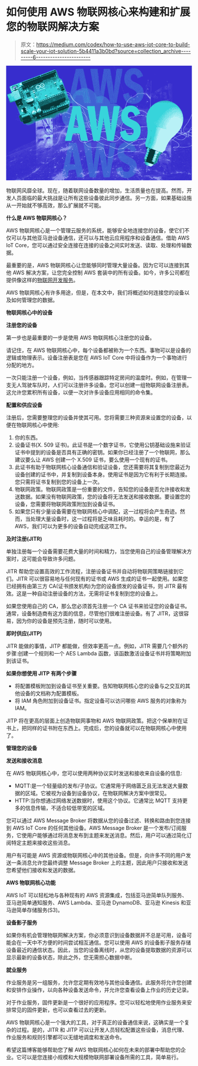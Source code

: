# 如何使用 AWS 物联网核心来构建和扩展您的物联网解决方案

> 原文：<https://medium.com/codex/how-to-use-aws-iot-core-to-build-scale-your-iot-solution-5b4411a3b0bd?source=collection_archive---------6----------------------->

![](img/8e4b9825408649d00d55617bf3cfd7c1.png)

物联网风靡全球。现在，随着联网设备数量的增加，生活质量也在提高。然而，开发人员面临的最大挑战是让所有这些设备彼此同步通信。另一方面，如果基础设施从一开始就不够高效，那么扩展就不可能。

**什么是 AWS 物联网核心？**

AWS 物联网核心是一个管理云服务的系统，能够安全地连接您的设备，使它们不仅可以与其他亚马逊设备通信，还可以与其他云应用程序和设备通信。借助 AWS IoT Core，您可以通过安全连接在连接的设备之间实时发送、读取、处理和传输数据。

最重要的是，AWS 物联网核心让您能够同时管理大量设备。因为它可以连接到其他 AWS 解决方案，让您完全控制 AWS 套装中的所有设备。如今，许多公司都在提供像这样的[物联网开发服务](https://www.daffodilsw.com/iot-application-development)。

AWS 物联网核心有许多用途，但是，在本文中，我们将概述如何连接您的设备以及如何管理您的数据。

**物联网核心中的设备**

**注册您的设备**

第一步也是最重要的一步是使用 AWS 物联网核心注册您的设备。

请记住，在 AWS 物联网核心中，每个设备都被称为一个东西。事物可以是设备的逻辑或物理表示。设备注册表是您在 AWS IoT Core 中将设备作为一个事物进行分配的地方。

一次只能注册一个设备，例如，当传感器跟踪特定房间的温度时。例如，在管理一支无人驾驶车队时，人们可以注册许多设备。您可以创建一组物联网设备注册表。这允许您累积所有设备，以便一次对许多设备应用相同的命令集。

**配置和供应设备**

注册后，您需要整理您的设备并使其可用。您将需要三种资源来设置您的设备，以便在物联网核心中使用:

1.  你的东西。
2.  设备证书(X. 509 证书)。此证书是一个数字证书，它使用公钥基础设施来验证证书中提到的设备是否具有正确的密钥。如果你已经注册了一个物联网，那么建议要么让 AWS 创建一个 X.509 证书，要么使用一个现有的证书。
3.  此证书有助于物联网核心设备通信和验证设备，您还需要将其复制到您最近为设备创建的证书中，并复制到设备本身。使用证书是因为它有利于长期连接。您只需将证书复制到您的设备上一次。
4.  物联网政策。物联网政策是一份重要的文件，告知您的设备是否允许接收和发送数据。如果没有物联网政策，您的设备将无法发送和接收数据。要设置您的设备，您需要将物联网政策附加到设备证书。
5.  如果您只有少量设备需要在物联网核心中调配，这一过程将会产生奇迹。然而，当处理大量设备时，这一过程将是乏味且耗时的。幸运的是，有了 AWS，我们可以为更多的设备自动完成这项工作。

**及时注册(JITR)**

单独注册每一个设备需要花费大量的时间和精力，当您使用自己的设备管理解决方案时，这可能会导致许多问题。

JITR 帮助您设置高效的工作流程，注册设备证书并自动将物联网策略链接到它们。JITR 可以很容易地与任何现有的证书或 AWS 生成的证书一起使用。如果您已经拥有由第三方 CA(证书颁发机构)为您的设备颁发的设备证书，则 JITR 最有效。这是一种自动注册设备的方法，无需将证书复制到您的设备上。

如果您使用自己的 CA，那么您必须首先注册一个 CA 证书来验证您的设备证书。通常，设备制造商有这方面的信息，尽管他们很难注册设备。有了 JITR，这很容易，因为你的设备是预先注册，随时可以使用。

**即时供应(JITP)**

JITR 能做的事情，JITP 都能做，但效率更高一点。例如，JITR 需要几个额外的步骤:创建一个规则和一个 AES Lambda 函数，该函数激活设备证书并将策略附加到该证书。

**如果你想使用 JITP 有两个步骤**

*   将配置模板附加到设备证书至关重要。告知物联网核心您的设备与之交互的其他设备的文档称为配置模板。
*   将 IAM 角色附加到设备证书。指定设备可以访问哪些 AWS 服务的对象称为 IAM。

JITP 将在更高的层面上创造物联网事物和 AWS 物联网政策。把这个保单附在证书上，把同样的证书附在东西上。完成后，您的设备就可以在物联网核心中使用了。

**管理您的设备**

**发送和接收消息**

在 AWS 物联网核心中，您可以使用两种协议实时发送和接收来自设备的信息:

*   MQTT:是一个轻量级的发布/子协议。它通常用于网络匮乏且无法发送大量数据的区域。它被视为设备到设备协议，在物联网解决方案中很常见。
*   HTTP:当你想通过网络发送数据时，使用这个协议。它通常比 MQTT 支持更多的信息传输，不适合较低带宽的区域。

您可以通过 AWS Message Broker 将数据从您的设备过滤、转换和路由到您连接到 AWS IoT Core 的任何其他设备。AWS Message Broker 是一个发布/订阅服务，它使用户能够通过将消息发布到主题来发送消息。然后，用户可以通过简化订阅特定主题来接收这些消息。

用户有可能是 AWS 资源或物联网核心中的其他设备。但是，向许多不同的用户发送一条消息允许您最终调整 Message Broker 上的主题，因此用户只接收和发送您希望他们接收和发送的数据。

**AWS 物联网核心功能**

AWS IoT 可以轻松地与各种现有的 AWS 资源集成，包括亚马逊简单队列服务、亚马逊简单通知服务、AWS Lambda、亚马逊 DynamoDB、亚马逊 Kinesis 和亚马逊简单存储服务(S3)。

**设备影子服务**

如果你有机会管理物联网解决方案，你必须意识到设备数据并不总是可用，设备可能会在一天中不方便的时间尝试相互通信。您可以使用 AWS 的设备影子服务存储设备最近的通信状态。因此，当您的设备离线时，从您的设备提取数据的资源可以显示最新的设备状态，除此之外，您无需担心数据中断。

**就业服务**

作业服务是另一组服务，允许您定期有效地与其他设备通信。此服务将允许您创建和安排作业操作，以向各种设备发送命令，并允许您查看设备上作业的历史记录。

对于作业服务，固件更新是一个很好的应用程序。您可以轻松地使用作业服务来安排常见的固件更新，也可以查看过去的更新。

AWS 物联网核心是一个强大的工具，对于真正的设备通信来说，这确实是一个复杂的过程。是的，JITR 和 JITP 可以让开发人员轻松配置这些设备，消息代理、作业服务和规则引擎都可以无缝地调度和发送命令。

希望这篇博客能够帮助您了解 AWS 物联网核心如何在未来的部署中帮助您的企业。它可以是您连接小规模和大规模物联网部署设备所需的工具，简单易行。